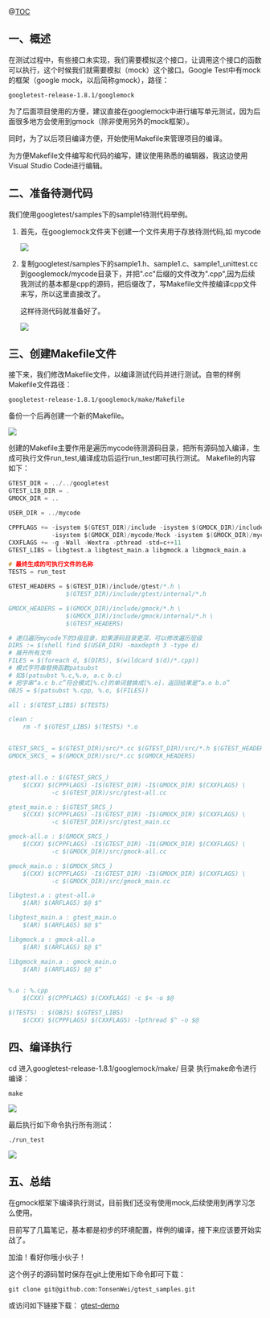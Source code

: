 @[TOC](目录)

## 一、概述

在测试过程中，有些接口未实现，我们需要模拟这个接口，让调用这个接口的函数可以执行，这个时候我们就需要模拟（mock）这个接口。Google Test中有mock的框架（google mock，以后简称gmock），路径：   

    googletest-release-1.8.1/googlemock

为了后面项目使用的方便，建议直接在googlemock中进行编写单元测试，因为后面很多地方会使用到gmock（除非使用另外的mock框架）。


同时，为了以后项目编译方便，开始使用Makefile来管理项目的编译。

为方便Makefile文件编写和代码的编写，建议使用熟悉的编辑器，我这边使用Visual Studio Code进行编辑。


## 二、准备待测代码

我们使用googletest/samples下的sample1待测代码举例。

1. 首先，在googlemock文件夹下创建一个文件夹用于存放待测代码,如 mycode
   
   ![](./images/ch03/01_mk_mycode.png)

2. 复制googletest/samples下的sample1.h、sample1.c、sample1_unittest.cc到googlemock/mycode目录下，并把".cc"后缀的文件改为".cpp",因为后续我测试的基本都是cpp的源码，把后缀改了，写Makefile文件按编译cpp文件来写，所以这里直接改了。
   
   这样待测代码就准备好了。

   ![](./images/ch03/02_cp_testcode.png)

## 三、创建Makefile文件

接下来，我们修改Makefile文件，以编译测试代码并进行测试。自带的样例Makefile文件路径：

    googletest-release-1.8.1/googlemock/make/Makefile

备份一个后再创建一个新的Makefile。

![](./images/ch03/03_cp_makefile.png)


创建的Makefile主要作用是遍历mycode待测源码目录，把所有源码加入编译，生成可执行文件run_test,编译成功后运行run_test即可执行测试。
Makefile的内容如下：
```c
GTEST_DIR = ../../googletest
GTEST_LIB_DIR = .
GMOCK_DIR = ..

USER_DIR = ../mycode

CPPFLAGS += -isystem $(GTEST_DIR)/include -isystem $(GMOCK_DIR)/include \
			-isystem $(GMOCK_DIR)/mycode/Mock -isystem $(GMOCK_DIR)/mycode/source/inc
CXXFLAGS += -g -Wall -Wextra -pthread -std=c++11
GTEST_LIBS = libgtest.a libgtest_main.a libgmock.a libgmock_main.a

# 最终生成的可执行文件的名称
TESTS = run_test 

GTEST_HEADERS = $(GTEST_DIR)/include/gtest/*.h \
                $(GTEST_DIR)/include/gtest/internal/*.h

GMOCK_HEADERS = $(GMOCK_DIR)/include/gmock/*.h \
                $(GMOCK_DIR)/include/gmock/internal/*.h \
                $(GTEST_HEADERS)

# 递归遍历mycode下的3级目录，如果源码目录更深，可以修改遍历层级
DIRS := $(shell find $(USER_DIR) -maxdepth 3 -type d)
# 展开所有文件
FILES = $(foreach d, $(DIRS), $(wildcard $(d)/*.cpp))
# 模式字符串替换函数patsubst
# 如$(patsubst %.c,%.o, a.c b.c)
# 把字串“a.c b.c”符合模式[%.c]的单词替换成[%.o]，返回结果是“a.o b.o”
OBJS = $(patsubst %.cpp, %.o, $(FILES))

all : $(GTEST_LIBS) $(TESTS)

clean :
	rm -f $(GTEST_LIBS) $(TESTS) *.o


GTEST_SRCS_ = $(GTEST_DIR)/src/*.cc $(GTEST_DIR)/src/*.h $(GTEST_HEADERS)
GMOCK_SRCS_ = $(GMOCK_DIR)/src/*.cc $(GMOCK_HEADERS)


gtest-all.o : $(GTEST_SRCS_)
	$(CXX) $(CPPFLAGS) -I$(GTEST_DIR) -I$(GMOCK_DIR) $(CXXFLAGS) \
            -c $(GTEST_DIR)/src/gtest-all.cc

gtest_main.o : $(GTEST_SRCS_)
	$(CXX) $(CPPFLAGS) -I$(GTEST_DIR) -I$(GMOCK_DIR) $(CXXFLAGS) \
            -c $(GTEST_DIR)/src/gtest_main.cc

gmock-all.o : $(GMOCK_SRCS_)
	$(CXX) $(CPPFLAGS) -I$(GTEST_DIR) -I$(GMOCK_DIR) $(CXXFLAGS) \
            -c $(GMOCK_DIR)/src/gmock-all.cc

gmock_main.o : $(GMOCK_SRCS_)
	$(CXX) $(CPPFLAGS) -I$(GTEST_DIR) -I$(GMOCK_DIR) $(CXXFLAGS) \
            -c $(GMOCK_DIR)/src/gmock_main.cc

libgtest.a : gtest-all.o
	$(AR) $(ARFLAGS) $@ $^

libgtest_main.a : gtest_main.o
	$(AR) $(ARFLAGS) $@ $^

libgmock.a : gmock-all.o
	$(AR) $(ARFLAGS) $@ $^

libgmock_main.a : gmock_main.o
	$(AR) $(ARFLAGS) $@ $^


%.o : %.cpp
	$(CXX) $(CPPFLAGS) $(CXXFLAGS) -c $< -o $@

$(TESTS) : $(OBJS) $(GTEST_LIBS)
	$(CXX) $(CPPFLAGS) $(CXXFLAGS) -lpthread $^ -o $@
```


## 四、编译执行

cd 进入googletest-release-1.8.1/googlemock/make/ 目录
执行make命令进行编译：

    make

![](./images/ch03/04_make_code.png)


最后执行如下命令执行所有测试：

    ./run_test

![](./images/ch03/05_run_test.png)


## 五、总结

在gmock框架下编译执行测试，目前我们还没有使用mock,后续使用到再学习怎么使用。

目前写了几篇笔记，基本都是初步的环境配置，样例的编译，接下来应该要开始实战了。

加油！看好你哦小伙子！

这个例子的源码暂时保存在git上使用如下命令即可下载：

    git clone git@github.com:TonsenWei/gtest_samples.git
    

或访问如下链接下载：
[gtest-demo](https://github.com/TonsenWei/gtest_samples/tree/V1.0.0)